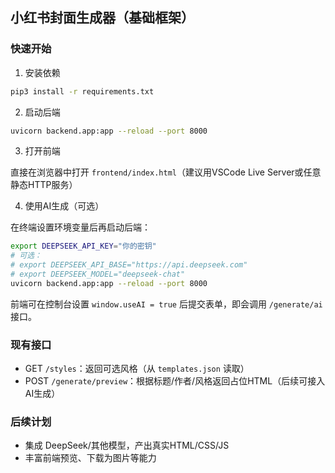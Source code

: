 ## 小红书封面生成器（基础框架）

### 快速开始

1) 安装依赖

```bash
pip3 install -r requirements.txt
```

2) 启动后端

```bash
uvicorn backend.app:app --reload --port 8000
```

3) 打开前端

直接在浏览器中打开 `frontend/index.html`（建议用VSCode Live Server或任意静态HTTP服务）

4) 使用AI生成（可选）

在终端设置环境变量后再启动后端：

```bash
export DEEPSEEK_API_KEY="你的密钥"
# 可选：
# export DEEPSEEK_API_BASE="https://api.deepseek.com"
# export DEEPSEEK_MODEL="deepseek-chat"
uvicorn backend.app:app --reload --port 8000
```

前端可在控制台设置 `window.useAI = true` 后提交表单，即会调用 `/generate/ai` 接口。

### 现有接口

- GET `/styles`：返回可选风格（从 `templates.json` 读取）
- POST `/generate/preview`：根据标题/作者/风格返回占位HTML（后续可接入AI生成）

### 后续计划

- 集成 DeepSeek/其他模型，产出真实HTML/CSS/JS
- 丰富前端预览、下载为图片等能力

